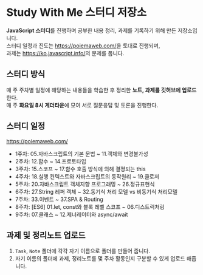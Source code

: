 # Study With Me 스터디 저장소

**JavaScript 스터디**를 진행하며 공부한 내용 정리, 과제를 기록하기 위해 만든 저장소입니다.  
스터디 일정과 진도는 <https://poiemaweb.com/>을 토대로 진행되며,  
과제는 <https://ko.javascript.info/>의 문제를 풉니다.

## 스터디 방식

매 주 주차별 일정에 해당하는 내용들을 학습한 후 정리한 **노트, 과제를 깃허브에 업로드**한다.  
매 주 **화요일 8시 게더타운**에 모여 서로 질문응답 및 토론을 진행한다.

## 스터디 일정

<https://poiemaweb.com/>

- 1주차: 05.자바스크립트의 기본 문법 ~ 11.객체와 변경불가성
- 2주차: 12.함수 ~ 14.프로토타입
- 3주차: 15.스코프 ~ 17.함수 호출 방식에 의해 결졍되는 this
- 4주차: 18.실행 컨텍스트와 자바스크립트의 동작원리 ~ 19.클로저
- 5주차: 20.자바스크립트 객체지향 프로그래밍 ~ 26.정규표현식
- 6주차: 27.String 레퍼 객체 ~ 32.동기식 처리 모델 vs 비동기식 처리모델
- 7주차: 33.이벤트 ~ 37.SPA & Routing
- 8주차: [ES6] 01.let, const와 블록 레벨 스코프 ~ 06.디스트럭처링
- 9주차: 07.클래스 ~ 12.제너레이터와 async/await

## 과제 및 정리노트 업로드

1. `Task`, `Note` 폴더에 각각 자기 이름으로 폴더를 만들어 줍니다.
2. 자기 이름의 폴더에 과제, 정리노트를 몇 주차 활동인지 구분할 수 있게 업로드 해줍니다.

